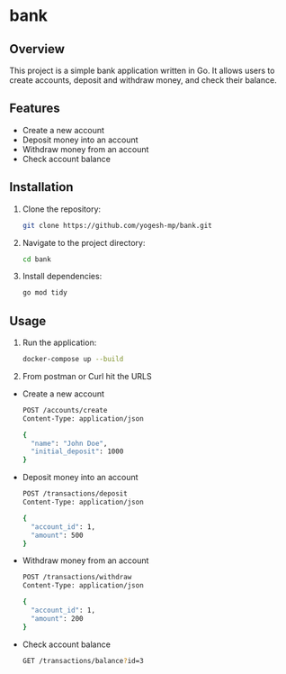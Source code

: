 # bank
## Overview

This project is a simple bank application written in Go. It allows users to create accounts, deposit and withdraw money, and check their balance.

## Features

- Create a new account
- Deposit money into an account
- Withdraw money from an account
- Check account balance

## Installation

1. Clone the repository:
    ```sh
    git clone https://github.com/yogesh-mp/bank.git
    ```
2. Navigate to the project directory:
    ```sh
    cd bank
    ```
3. Install dependencies:
    ```sh
    go mod tidy
    ```

## Usage

1. Run the application:
    ```sh
    docker-compose up --build
    ```

2. From postman or Curl hit the URLS
- Create a new account
    ```sh
    POST /accounts/create
    Content-Type: application/json

    {
      "name": "John Doe",
      "initial_deposit": 1000
    }
    ```
- Deposit money into an account
    ```sh
    POST /transactions/deposit
    Content-Type: application/json

    {
      "account_id": 1,
      "amount": 500
    }
    ```
- Withdraw money from an account
    ```sh
    POST /transactions/withdraw
    Content-Type: application/json

    {
      "account_id": 1,
      "amount": 200
    }
    ```
- Check account balance
    ```sh
    GET /transactions/balance?id=3
    ```